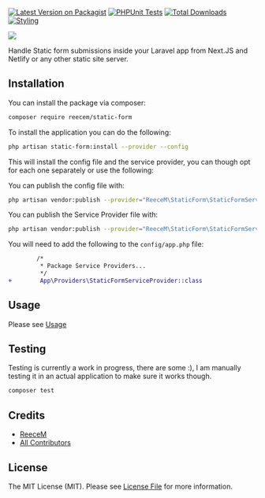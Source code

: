 [![Latest Version on Packagist](https://img.shields.io/packagist/v/reecem/static-form.svg?style=flat-square)](https://packagist.org/packages/reecem/static-form)
[![PHPUnit Tests](https://github.com/ReeceM/static-form/actions/workflows/run-tests.yml/badge.svg)](https://github.com/ReeceM/static-form/actions/workflows/run-tests.yml)
[![Total Downloads](https://img.shields.io/packagist/dt/reecem/static-form.svg?style=flat-square)](https://packagist.org/packages/reecem/static-form)
[![Styling](https://github.com/ReeceM/static-form/actions/workflows/php-cs-fixer.yml/badge.svg)](https://github.com/ReeceM/static-form/actions/workflows/php-cs-fixer.yml)

[![](https://banners.beyondco.de/Static%20Form.png?theme=dark&packageManager=composer+require&packageName=reecem%2Fstatic-form&pattern=xEquals&style=style_2&description=Handle+Static+Site+forms+submissions+inside+your+Laravel+App&md=1&showWatermark=1&fontSize=100px&images=mail&widths=700&heights=400)](https://github.com/reecem/static-from#readme)

Handle Static form submissions inside your Laravel app from Next.JS and Netlify or any other static site server.

## Installation

You can install the package via composer:

```bash
composer require reecem/static-form
```

To install the application you can do the following:

```bash
php artisan static-form:install --provider --config
```

This will install the config file and the service provider, you can though opt for each one separately or use the following:

You can publish the config file with:
```bash
php artisan vendor:publish --provider="ReeceM\StaticForm\StaticFormServiceProvider" --tag="static-form-config"
```

You can publish the Service Provider file with:
```bash
php artisan vendor:publish --provider="ReeceM\StaticForm\StaticFormServiceProvider" --tag="static-form-provider"
```

You will need to add the following to the `config/app.php` file:

```diff
        /*
         * Package Service Providers...
         */
+        App\Providers\StaticFormServiceProvider::class
```

## Usage

Please see [Usage](usage?id=usage)

## Testing

Testing is currently a work in progress, there are some :), I am manually testing it in an actual application to make sure it works though.

```bash
composer test
```

## Credits

- [ReeceM](https://github.com/ReeceM)
- [All Contributors](../../contributors)

## License

The MIT License (MIT). Please see [License File](LICENSE.md) for more information.
